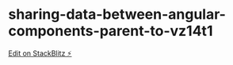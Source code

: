 # sharing-data-between-angular-components-parent-to-vz14t1

[Edit on StackBlitz ⚡️](https://stackblitz.com/edit/sharing-data-between-angular-components-parent-to-vz14t1)